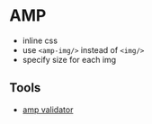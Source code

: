 # AMP

- inline css
- use `<amp-img/>` instead of `<img/>`
- specify size for each img


## Tools

- [amp validator](https://validator.ampproject.org/ "amp validator")